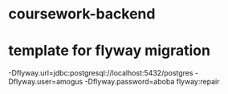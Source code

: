 # coursework-backend
# template for flyway migration
-Dflyway.url=jdbc:postgresql://localhost:5432/postgres -Dflyway.user=amogus -Dflyway.password=aboba flyway:repair
